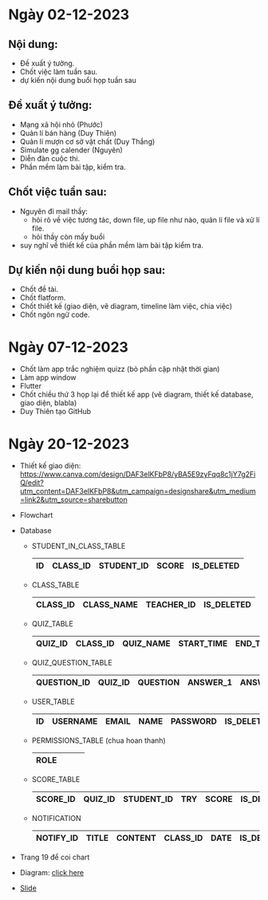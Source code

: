 # Ngày 02-12-2023

## Nội dung:

- Đề xuất ý tưởng.
- Chốt việc làm tuần sau.
- dự kiến nội dung buổi họp tuần sau

## Đề xuất ý tưởng:

- Mạng xã hội nhỏ (Phước)
- Quản lí bán hàng (Duy Thiên)
- Quản lí mượn cơ sở vật chất (Duy Thắng)
- Simulate gg calender (Nguyên)
- Diễn đàn cuộc thi.
- Phần mềm làm bài tập, kiểm tra.

## Chốt việc tuần sau:

- Nguyên đi mail thầy:
    - hỏi rõ về việc tương tác, down file, up file như nào, quản lí file và xử lí file.
    - hỏi thầy còn mấy buổi
- suy nghĩ về thiết kế của phần mềm làm bài tập kiểm tra.

## Dự kiến nội dung buổi họp sau:

- Chốt đề tài.
- Chốt flatform.
- Chốt thiết kế (giao diện, vẽ diagram, timeline làm việc, chia việc)
- Chốt ngôn ngữ code.

# Ngày 07-12-2023

- Chốt làm app trắc nghiệm quizz (bỏ phần cập nhật thời gian)
- Làm app window
- Flutter
- Chốt chiều thứ 3 họp lại để thiết kế app (vẽ diagram, thiết kế database, giao diện, blabla)
- Duy Thiên tạo GitHub

# Ngày 20-12-2023

- Thiết kế giao diện: https://www.canva.com/design/DAF3elKFbP8/yBA5E9zyFqq8c1jY7g2FiQ/edit?utm_content=DAF3elKFbP8&utm_campaign=designshare&utm_medium=link2&utm_source=sharebutton
- Flowchart
- Database
    - STUDENT_IN_CLASS_TABLE
        
        
        | ID | CLASS_ID | STUDENT_ID | SCORE | IS_DELETED |
        | --- | --- | --- | --- | --- |
    - CLASS_TABLE
        
        
        | CLASS_ID | CLASS_NAME | TEACHER_ID | IS_DELETED |
        | --- | --- | --- | --- |
    - QUIZ_TABLE
        
        
        | QUIZ_ID | CLASS_ID | QUIZ_NAME | START_TIME | END_TIME | LENGTH | WEIGHT | IS_DELETED |
        | --- | --- | --- | --- | --- | --- | --- | --- |
    - QUIZ_QUESTION_TABLE
        
        
        | QUESTION_ID | QUIZ_ID | QUESTION | ANSWER_1 | ANSWER_2 | ANSWER_3 | ANSWER_4 | CORRECT_ANSWER | IS_DELETED |
        | --- | --- | --- | --- | --- | --- | --- | --- | --- |
    - USER_TABLE
        
        
        | ID | USERNAME | EMAIL | NAME | PASSWORD | IS_DELETED | ROLE |
        | --- | --- | --- | --- | --- | --- | --- |
    - PERMISSIONS_TABLE (chua hoan thanh)
        
        
        | ROLE |  |  |  |
        | --- | --- | --- | --- |
    - SCORE_TABLE
        
        
        | SCORE_ID | QUIZ_ID | STUDENT_ID | TRY | SCORE | IS_DELETED |
        | --- | --- | --- | --- | --- | --- |
    - NOTIFICATION
    
    
        | NOTIFY_ID | TITLE | CONTENT | CLASS_ID | DATE | IS_DELETED |
        | --- | --- | --- | --- | --- | --- |


- Trang 19 để coi chart
- Diagram: [click here](https://app.diagrams.net/?fbclid=IwAR1__82EQtcC_tp1GHFlCW6RWqUxmZ4HiMoM5QVG0g_zWusMboViByCH2Yo#Hduythien2212%2FMiniProject_SE104%2Fmain%2FUntitled%20Diagram.drawio)
- [Slide](https://www.canva.com/design/DAF3x4Mfkew/bDBT3Vo74yZKO5kxbC1n_w/edit?utm_content=DAF3x4Mfkew&utm_campaign=designshare&utm_medium=link2&utm_source=sharebutton)
